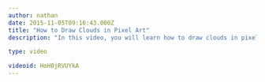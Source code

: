 ```yaml
---
author: nathan
date: 2015-11-05T09:16:43.000Z
title: "How to Draw Clouds in Pixel Art"
description: "In this video, you will learn how to draw clouds in pixel art."

type: video

videoid: HoH0jRVUYkA
---
```


